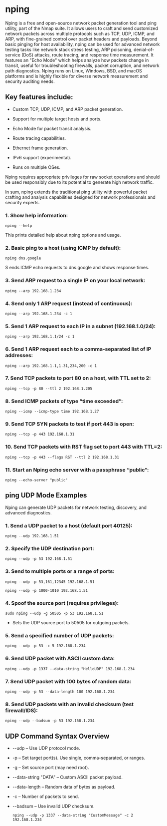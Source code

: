 # nping

Nping is a free and open-source network packet generation tool and ping utility, part of the Nmap suite. It allows users to craft and send customized network packets across multiple protocols such as TCP, UDP, ICMP, and ARP, with fine-grained control over packet headers and payloads. Beyond basic pinging for host availability, nping can be used for advanced network testing tasks like network stack stress testing, ARP poisoning, denial-of-service (DoS) attacks, route tracing, and response time measurement. It features an "Echo Mode" which helps analyze how packets change in transit, useful for troubleshooting firewalls, packet corruption, and network path diagnostics. Nping runs on Linux, Windows, BSD, and macOS platforms and is highly flexible for diverse network measurement and security auditing needs.


## Key features include:

- Custom TCP, UDP, ICMP, and ARP packet generation.

- Support for multiple target hosts and ports.

- Echo Mode for packet transit analysis.

- Route tracing capabilities.

- Ethernet frame generation.

- IPv6 support (experimental).

- Runs on multiple OSes.

Nping requires appropriate privileges for raw socket operations and should be used responsibly due to its potential to generate high network traffic.

In sum, nping extends the traditional ping utility with powerful packet crafting and analysis capabilities designed for network professionals and security experts.

### 1. Show help information:

    nping --help

This prints detailed help about nping options and usage.

### 2. Basic ping to a host (using ICMP by default):

    nping dns.google
S
ends ICMP echo requests to dns.google and shows response times.

### 3. Send ARP request to a single IP on your local network:

    nping --arp 192.168.1.234

### 4. Send only 1 ARP request (instead of continuous):

    nping --arp 192.168.1.234 -c 1

### 5. Send 1 ARP request to each IP in a subnet (192.168.1.0/24):

    nping --arp 192.168.1.1/24 -c 1

### 6. Send 1 ARP request each to a comma-separated list of IP addresses:

    nping --arp 192.168.1.1,1.31,234,200 -c 1

### 7. Send TCP packets to port 80 on a host, with TTL set to 2:

    nping --tcp -p 80 --ttl 2 192.168.1.205

### 8. Send ICMP packets of type “time exceeded”:

    nping --icmp --icmp-type time 192.168.1.27

### 9. Send TCP SYN packets to test if port 443 is open:

    nping --tcp -p 443 192.168.1.31

### 10. Send TCP packets with RST flag set to port 443 with TTL=2:

    nping --tcp -p 443 --flags RST --ttl 2 192.168.1.31

### 11. Start an Nping echo server with a passphrase “public”:

    nping --echo-server "public"

## ping UDP Mode Examples

Nping can generate UDP packets for network testing, discovery, and advanced diagnostics.

### 1. Send a UDP packet to a host (default port 40125):

    nping --udp 192.168.1.51

### 2. Specify the UDP destination port:

    nping --udp -p 53 192.168.1.51

### 3. Send to multiple ports or a range of ports:

    nping --udp -p 53,161,12345 192.168.1.51
 
    nping --udp -p 1000-1010 192.168.1.51

### 4. Spoof the source port (requires privileges):

    sudo nping --udp -g 50505 -p 53 192.168.1.51

- Sets the UDP source port to 50505 for outgoing packets.

### 5. Send a specified number of UDP packets:

    nping --udp -p 53 -c 5 192.168.1.234

### 6. Send UDP packet with ASCII custom data:

    nping --udp -p 1337 --data-string "HelloUDP" 192.168.1.234

### 7. Send UDP packet with 100 bytes of random data:

    nping --udp -p 53 --data-length 100 192.168.1.234

### 8. Send UDP packets with an invalid checksum (test firewall/IDS):

    nping --udp --badsum -p 53 192.168.1.234

## UDP Command Syntax Overview

- --udp – Use UDP protocol mode.

- -p <port> – Set target port(s). Use single, comma-separated, or ranges.

- -g <port> – Set source port (may need root).

- --data-string "DATA" – Custom ASCII packet payload.

- --data-length <len> – Random data of bytes as payload.

- -c <count> – Number of packets to send.

- --badsum – Use invalid UDP checksum.

      nping --udp -p 1337 --data-string "CustomMessage" -c 2 192.168.1.234
